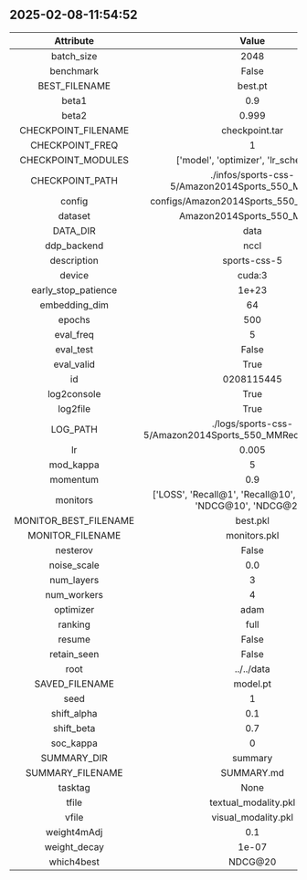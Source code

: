 
## 2025-02-08-11:54:52 


|  Attribute   |   Value   |
| :-------------: | :-----------: |
|  batch_size  |   2048    |
|  benchmark  |   False    |
|  BEST_FILENAME  |   best.pt    |
|  beta1  |   0.9    |
|  beta2  |   0.999    |
|  CHECKPOINT_FILENAME  |   checkpoint.tar    |
|  CHECKPOINT_FREQ  |   1    |
|  CHECKPOINT_MODULES  |   ['model', 'optimizer', 'lr_scheduler']    |
|  CHECKPOINT_PATH  |   ./infos/sports-css-5/Amazon2014Sports_550_MMRec/3    |
|  config  |   configs/Amazon2014Sports_550_MMRec.yaml    |
|  dataset  |   Amazon2014Sports_550_MMRec    |
|  DATA_DIR  |   data    |
|  ddp_backend  |   nccl    |
|  description  |   sports-css-5    |
|  device  |   cuda:3    |
|  early_stop_patience  |   1e+23    |
|  embedding_dim  |   64    |
|  epochs  |   500    |
|  eval_freq  |   5    |
|  eval_test  |   False    |
|  eval_valid  |   True    |
|  id  |   0208115445    |
|  log2console  |   True    |
|  log2file  |   True    |
|  LOG_PATH  |   ./logs/sports-css-5/Amazon2014Sports_550_MMRec/0208115445    |
|  lr  |   0.005    |
|  mod_kappa  |   5    |
|  momentum  |   0.9    |
|  monitors  |   ['LOSS', 'Recall@1', 'Recall@10', 'Recall@20', 'NDCG@10', 'NDCG@20']    |
|  MONITOR_BEST_FILENAME  |   best.pkl    |
|  MONITOR_FILENAME  |   monitors.pkl    |
|  nesterov  |   False    |
|  noise_scale  |   0.0    |
|  num_layers  |   3    |
|  num_workers  |   4    |
|  optimizer  |   adam    |
|  ranking  |   full    |
|  resume  |   False    |
|  retain_seen  |   False    |
|  root  |   ../../data    |
|  SAVED_FILENAME  |   model.pt    |
|  seed  |   1    |
|  shift_alpha  |   0.1    |
|  shift_beta  |   0.7    |
|  soc_kappa  |   0    |
|  SUMMARY_DIR  |   summary    |
|  SUMMARY_FILENAME  |   SUMMARY.md    |
|  tasktag  |   None    |
|  tfile  |   textual_modality.pkl    |
|  vfile  |   visual_modality.pkl    |
|  weight4mAdj  |   0.1    |
|  weight_decay  |   1e-07    |
|  which4best  |   NDCG@20    |
